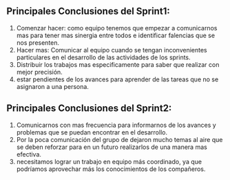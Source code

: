 ## Principales Conclusiones del Sprint1:

1. Comenzar hacer: como equipo tenemos que empezar a comunicarnos mas para tener mas sinergia entre todos e identificar falencias que se nos presenten.
2. Hacer mas: Comunicar al equipo cuando se tengan inconvenientes particulares en el desarrollo de las actividades de los sprints.
3. Distribuir los trabajos mas especificamente para saber que realizar con mejor precisión.
4. estar pendientes de los avances para aprender de las tareas que no se asignaron a una persona. 

## Principales Conclusiones del Sprint2:

1. Comunicarnos con mas frecuencia para informarnos de los avances y problemas que se puedan encontrar en el desarrollo.
2. Por la poca comunicación del grupo de dejaron mucho temas al aire que se deben reforzar para en un futuro realizarlos de una manera mas efectiva.
3. necesitamos lograr un trabajo en equipo más coordinado, ya que podríamos aprovechar más los conocimientos de los compañeros.
